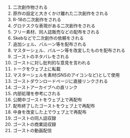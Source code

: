 1. 二次創作物される
2. 原作の設定と大きくかけ離れた二次創作をされる
3. R-18の二次創作をされる
4. グロテスクな表現がある二次創作をされる
5. フリー素材、同人誌販売などの配布をされる
6. Skebなどで二次創作の依頼をされる
7. 追加シェル、バルーン等を配布される
8. マスターシェル、バルーン等を改変したものを配布される
9. ゴーストのネタバレをされる
10. ゴーストに対し批判的な意見を言われる
11. トークをウェブ上に転載
12. マスターシェルを素材(SNSのアイコンなど)として使用
13. ゴーストダウンロードページに直接リンクされる
14. ゴーストアーカイブへの直リンク
15. 内部処理を参考にされる
16. 公開中ゴーストをウェブ上で再配布
17. 配布終了したゴーストをウェブ上で再配布
18. 中身を改変した上でウェブ上で再配布
19. ゴーストの同人誌収録
20. ゴーストの商業誌収録
21. ゴーストの動画配信
